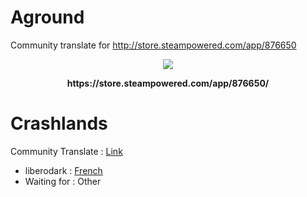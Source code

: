 # Aground
Community translate for http://store.steampowered.com/app/876650

<p align="center">
    <img src="http://cdn.edgecast.steamstatic.com/steam/apps/876650/header.jpg?t=1513619827">    
</p>
<p align="center">
  <b>https://store.steampowered.com/app/876650/</b>
</p>

# Crashlands

Community Translate : <a href="http://steamcommunity.com/app/391730/discussions/0/1692662484255991698/"> Link </a>

- liberodark : <a href="https://steamcommunity.com/app/876650/discussions/0/1841314700715046794/"> French </a>
- Waiting for : Other
